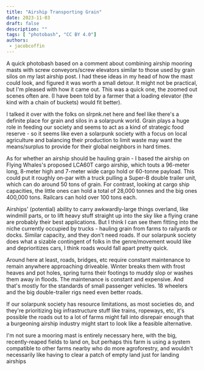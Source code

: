 ```yaml
---
title: "Airship Transporting Grain"
date: 2023-11-03
draft: false
description: ""
tags: [ "photobash", "CC BY 4.0"]
authors:
 - jacobcoffin
---
```


A quick photobash based on a comment about combining airship mooring masts with screw conveyors/screw elevators similar to those used by grain silos on my last airship post. I had these ideas in my head of how the mast could look, and figured it was worth a small detour. It might not be practical, but I'm pleased with how it came out. This was a quick one, the zoomed out scenes often are. (I have been told by a farmer that a loading elevator (the kind with a chain of buckets) would fit better). 

I talked it over with the folks on slrpnk.net here and feel like there's a definite place for grain and silos in a solarpunk world. Grain plays a huge role in feeding our society and seems to act as a kind of strategic food reserve - so it seems like even a solarpunk society with a focus on local agriculture and balancing their production to limit waste may want the means/surplus to provide for their global neighbors in hard times.

As for whether an airship should be hauling grain - I based the airship on Flying Whales's proposed LCA60T cargo airship, which touts a 96-meter long, 8-meter high and 7-meter wide cargo hold or 60-tonne payload. This could put it roughly on-par with a truck pulling a Super-B double trailer unit, which can do around 50 tons of grain. For contrast, looking at cargo ship capacities, the little ones can hold a total of 28,000 tonnes and the big ones 400,000 tons. Railcars can hold over 100 tons each.

Airships' (potential) ability to carry awkwardly-large things overland, like windmill parts, or to lift heavy stuff straight up into the sky like a flying crane are probably their best applications. But I think I can see them fitting into the niche currently occupied by trucks - hauling grain from farms to railyards or docks. Similar capacity, and they don't need roads. If our solarpunk society does what a sizable contingent of folks in the genre/movement would like and deprioritizes cars, I think roads would fall apart pretty quick.

Around here at least, roads, bridges, etc require constant maintenance to remain anywhere approaching driveable. Winter breaks them with frost heaves and pot holes, spring turns their footings to muddy slop or washes them away in floods. The maintenance is constant and expensive. And that's mostly for the standards of small passenger vehicles. 18 wheelers and the big double-trailer rigs need even better roads.

If our solarpunk society has resource limitations, as most societies do, and they're prioritizing big infrastructure stuff like trains, ropeways, etc, it's possible the roads out to a lot of farms might fall into disrepair enough that a burgeoning airship industry might start to look like a feasible alternative.

I'm not sure a mooring mast is entirely necessary here, with the big, recently-reaped fields to land on, but perhaps this farm is using a system compatible to other farms nearby who do more agroforestry, and wouldn't necessarily like having to clear a patch of empty land just for landing airships